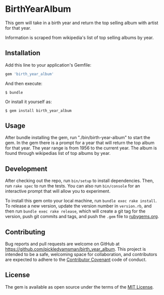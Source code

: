 # BirthYearAlbum

This gem will take in a birth year and return the top selling album with artist for that year. 

Information is scraped from wikipedia's list of top selling albums by year.

## Installation

Add this line to your application's Gemfile:

```ruby
gem 'birth_year_album'
```

And then execute:

    $ bundle

Or install it yourself as:

    $ gem install birth_year_album

## Usage

After bundle installing the gem, run "./bin/birth-year-album" to start the gem.
In the gem there is a prompt for a year that will return the top album for that year. The year range is from 1956 to the current year. The album is found through wikipedias list of top albums by year.

## Development

After checking out the repo, run `bin/setup` to install dependencies. Then, run `rake spec` to run the tests. You can also run `bin/console` for an interactive prompt that will allow you to experiment.

To install this gem onto your local machine, run `bundle exec rake install`. To release a new version, update the version number in `version.rb`, and then run `bundle exec rake release`, which will create a git tag for the version, push git commits and tags, and push the `.gem` file to [rubygems.org](https://rubygems.org).

## Contributing

Bug reports and pull requests are welcome on GitHub at https://github.com/pickledyamsman/birth_year_album. This project is intended to be a safe, welcoming space for collaboration, and contributors are expected to adhere to the [Contributor Covenant](http://contributor-covenant.org) code of conduct.


## License

The gem is available as open source under the terms of the [MIT License](http://opensource.org/licenses/MIT).

